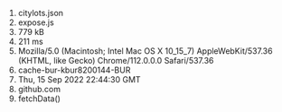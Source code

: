 1. citylots.json
2. expose.js
3. 779 kB
4. 211 ms
5. Mozilla/5.0 (Macintosh; Intel Mac OS X 10_15_7) AppleWebKit/537.36 (KHTML, like Gecko) Chrome/112.0.0.0 Safari/537.36
6. cache-bur-kbur8200144-BUR
7. Thu, 15 Sep 2022 22:44:30 GMT
8. github.com
9. fetchData()